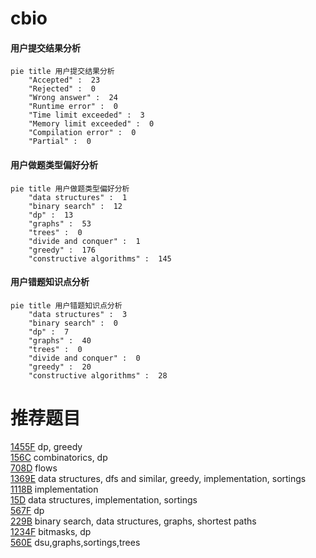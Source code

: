 # cbio

<!-- tabs:start -->



#### **用户提交结果分析**

```mermaid
pie title 用户提交结果分析
    "Accepted" :  23
    "Rejected" :  0
    "Wrong answer" :  24
    "Runtime error" :  0
    "Time limit exceeded" :  3
    "Memory limit exceeded" :  0
    "Compilation error" :  0
    "Partial" :  0
```

#### **用户做题类型偏好分析**

```mermaid
pie title 用户做题类型偏好分析
    "data structures" :  1
    "binary search" :  12
    "dp" :  13
    "graphs" :  53
    "trees" :  0
    "divide and conquer" :  1
    "greedy" :  176
    "constructive algorithms" :  145
```
#### **用户错题知识点分析**

```mermaid
pie title 用户错题知识点分析
    "data structures" :  3
    "binary search" :  0
    "dp" :  7
    "graphs" :  40
    "trees" :  0
    "divide and conquer" :  0
    "greedy" :  20
    "constructive algorithms" :  28
```



<!-- tabs:end -->
# 推荐题目
[1455F](https://codeforces.com/contest/1455/problem/F)		dp,
                        greedy		  
[156C](https://codeforces.com/contest/156/problem/C)		combinatorics,
                        dp		  
[708D](https://codeforces.com/contest/708/problem/D)		flows		  
[1369E](https://codeforces.com/contest/1369/problem/E)		data structures,
                        dfs and similar,
                        greedy,
                        implementation,
                        sortings		  
[1118B](https://codeforces.com/contest/1118/problem/B)		implementation		  
[15D](https://codeforces.com/contest/15/problem/D)		data structures,
                        implementation,
                        sortings		  
[567F](https://codeforces.com/contest/567/problem/F)		dp		  
[229B](https://codeforces.com/contest/229/problem/B)		binary search,
                        data structures,
                        graphs,
                        shortest paths		  
[1234F](https://codeforces.com/contest/1234/problem/F)		bitmasks,
                        dp		  
[560E](https://codeforces.com/contest/560/problem/E)		dsu,graphs,sortings,trees		  
